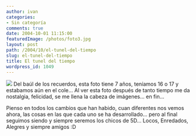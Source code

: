 ```yaml
---
author: ivan
categories:
- Sin categoría
comments: true
date: 2004-10-01 11:15:00
featuredImage: /photos/foto3.jpg
layout: post
path: /2004/10/el-tunel-del-tiempo
slug: el-tunel-del-tiempo
title: El tunel del tiempo
wordpress_id: 1049
---
```


[![](https://photos1.blogger.com/img/39/1190/320/foto3.jpg)](https://photos1.blogger.com/img/39/1190/640/foto3.jpg)
Del baúl de los recuerdos, esta foto tiene 7 años, teníamos 16 o 17 y estabamos aún en el cole... Al ver esta foto después de tanto tiempo me da nostalgia, felicidad, se me llena la cabeza de imágenes... en fin...

Pienso en todos los cambios que han habido, cuan diferentes nos vemos ahora, las cosas en las que cada uno se ha desarrollado... pero al final seguimos siendo y siempre seremos los chicos de 5D... Locos, Enredados, Alegres y siempre amigos :D